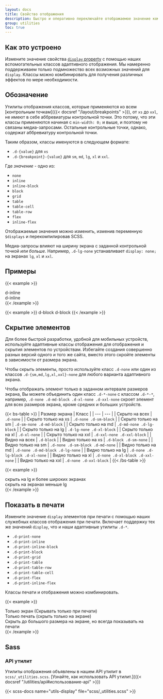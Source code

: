 ```yaml
---
layout: docs
title: Свойство отображения
description: Быстро и оперативно переключайте отображаемое значение компонентов и многое другое с помощью наших утилит для отображения. Включает поддержку некоторых из наиболее распространенных значений, а также некоторые дополнительные функции для управления отображением при печати.
group: utilities
toc: true
---
```


## Как это устроено

Измените значение свойства [`display` property](https://developer.mozilla.org/en-US/docs/Web/CSS/display) с помощью наших вспомогательных классов адаптивного отображения. Мы намеренно поддерживаем только подмножество всех возможных значений для `display`. Классы можно комбинировать для получения различных эффектов по мере необходимости.

## Обозначение

Утилиты отображения классов, которые применяются ко всем [контрольным точкам]({{< docsref "/layout/breakpoints" >}}), от `xs` до `xxl`, не имеют в себе аббревиатуры контрольной точки. Это потому, что эти классы применяются начиная с `min-width: 0;` и выше, и поэтому не связаны медиа-запросами. Остальные контрольные точки, однако, содержат аббревиатуру контрольной точки.

Таким образом, классы именуются в следующем формате:

- `.d-{value}` для `xs`
- `.d-{breakpoint}-{value}` для `sm`, `md`, `lg`, `xl` и `xxl`.

Где *значение* - одно из:

- `none`
- `inline`
- `inline-block`
- `block`
- `grid`
- `table`
- `table-cell`
- `table-row`
- `flex`
- `inline-flex`

Отображаемые значения можно изменить, изменив переменную `$displays` и перекомпилировав SCSS.

Медиа-запросы влияют на ширину экрана с заданной контрольной точкой *или больше*. Например, `.d-lg-none` устанавливает `display: none;` на экранах `lg`, `xl` и `xxl`.

## Примеры

{{< example >}}
<div class="d-inline p-2 bg-primary text-white">d-inline</div>
<div class="d-inline p-2 bg-dark text-white">d-inline</div>
{{< /example >}}

{{< example >}}
<span class="d-block p-2 bg-primary text-white">d-block</span>
<span class="d-block p-2 bg-dark text-white">d-block</span>
{{< /example >}}

## Скрытие элементов

Для более быстрой разработки, удобной для мобильных устройств, используйте адаптивные классы отображения для отображения и скрытия элементов по устройствам. Избегайте создания совершенно разных версий одного и того же сайта, вместо этого скройте элементы в зависимости от размера экрана.

Чтобы скрыть элементы, просто используйте класс `.d-none` или один из классов `.d-{sm,md,lg,xl,xxl}-none` для любого варианта адаптивного экрана.

Чтобы отображать элемент только в заданном интервале размеров экрана, Вы можете объединить один класс `.d-*-none` с классом `.d-*-*`, например, `.d-none .d-md-block .d-xl-none .d-xxl-none` скроет элемент для всех размеров экрана, кроме средних и больших устройств.

{{< bs-table >}}
| Размер экрана | Класс |
| --- | --- |
| Скрыто на всех | `.d-none` |
| Скрыто только на xs | `.d-none .d-sm-block` |
| Скрыто только на sm | `.d-sm-none .d-md-block` |
| Скрыто только на md | `.d-md-none .d-lg-block` |
| Скрыто только на lg | `.d-lg-none .d-xl-block` |
| Скрыто только на xl | `.d-xl-none` |
| Скрыто только на xxl | `.d-xxl-none .d-xxl-block` |
| Видно на всех | `.d-block` |
| Видно только на xs | `.d-block .d-sm-none` |
| Видно только на sm | `.d-none .d-sm-block .d-md-none` |
| Видно только на md | `.d-none .d-md-block .d-lg-none` |
| Видно только на lg | `.d-none .d-lg-block .d-xl-none` |
| Видно только на xl | `.d-none .d-xl-block .d-xxl-none` |
| Видно только на xxl | `.d-none .d-xxl-block` |
{{< /bs-table >}}

{{< example >}}
<div class="d-lg-none">скрыть на lg и более широких экранах</div>
<div class="d-none d-lg-block">скрыть на экранах меньше lg</div>
{{< /example >}}

## Показать в печати

Измените значение `display` элементов при печати с помощью наших служебных классов отображения при печати. Включает поддержку тех же значений `display`, что и наши адаптивные утилиты `.d-*`.

- `.d-print-none`
- `.d-print-inline`
- `.d-print-inline-block`
- `.d-print-block`
- `.d-print-grid`
- `.d-print-table`
- `.d-print-table-row`
- `.d-print-table-cell`
- `.d-print-flex`
- `.d-print-inline-flex`

Классы печати и отображения можно комбинировать.

{{< example >}}
<div class="d-print-none">Только экран (Скрывать только при печати)</div>
<div class="d-none d-print-block">Только печать (скрыть только на экране)</div>
<div class="d-none d-lg-block d-print-block">Скрыть до большого размера на экране, но всегда показывать на печати</div>
{{< /example >}}

## Sass

### API утилит

Утилиты отображения объявлены в нашем API утилит в `scss/_utilities.scss`. [Узнайте, как использовать API утилит.]({{< docsref "/utilities/api#использование-api" >}})

{{< scss-docs name="utils-display" file="scss/_utilities.scss" >}}
